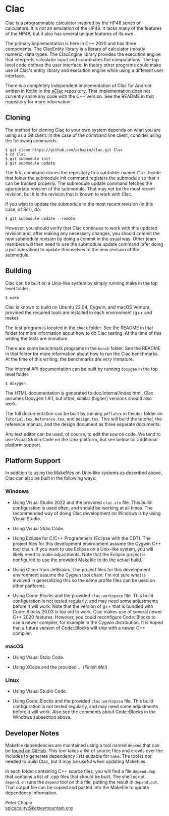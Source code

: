 Clac
====

Clac is a programmable calculator inspired by the HP48 series of calculators. It is *not* an
emulation of the HP48. It lacks many of the features of the HP48, but it also has several unique
features of its own.

The primary implementation is here in C++ 2020 and has three components. The ClacEntity library
is a library of calculator (mostly numeric) data types. The ClacEngine library provides the
execution engine that interprets calculator input and coordinates the computations. The top
level code defines the user interface. In theory other programs could make use of Clac's entity
library and execution engine while using a different user interface.

There is a completely independent implementation of Clac for Android written in Kotlin in the
[aClac](https://github.com/pchapin/aclac) repository. That implementation does not currently
share any code with the C++ version. See the README in that repository for more information.


Cloning
-------

The method for cloning Clac to your own system depends on what you are using as a Git client.
In the case of the command line client, consider using the following commands:

    $ git clone https://github.com/pchapin/clac.git Clac
    $ cd Clac
    $ git submodule init
    $ git submodule update
    
The first command clones the repository to a subfolder named `Clac`. Inside that folder the
submodule init command registers the submodule so that it can be tracked properly. The submodule
update command fetches the appropriate revision of the submodule. That may not be the most
recent revision, but it is the revision that is known to work with Clac.

If you wish to update the submodule to the most recent revision (in this case, of Scr), do:

    $ git submodule update --remote
    
However, you should verify that Clac continues to work with this updated revision and, after
making any necessary changes, you should commit the new submodule revision by doing a commit in
the usual way. Other team members will then need to use the submodule update command (afer doing
a pull operation) to update themselves to the new revision of the submodule.


Building
--------

Clac can be built on a Unix-like system by simply running make in the top level folder:

    $ make
    
Clac is known to build on Ubuntu 22.04, Cygwin, and macOS Ventura, provided the required tools
are installed in each environment (g++ and make).

The test program is located in the `check` folder. See the README in that folder for more
information about how to do Clac testing. At the time of this writing the tests are immature.

There are some benchmark programs in the `bench` folder. See the README in that folder for more
information about how to run the Clac benchmarks. At the time of this writing, the benchmarks
are *very* immature.

The internal API documentation can be built by running `doxygen` in the top level folder:

    $ doxygen
    
The HTML documentation is generated to doc/internal/index.html. Clac assumes Doxygen 1.9.1, but
other, similar (higher) versions should also work.

The full documentation can be built by running `pdflatex` in the `doc` folder on `Tutorial.tex`,
`Reference.tex`, and `Design.tex`. This will build the tutorial, the reference manual, and the
design document as three separate documents.

Any text editor can be used, of course, to edit the source code. We tend to use Visual Studio
Code on the Unix platform, but see below for additional platform support.


Platform Support
----------------

In addition to using the Makefiles on Unix-like systems as described above, Clac can also be
built in the following ways:

### Windows

+ Using Visual Studio 2022 and the provided `clac.sln` file. This build configuration is used
  often, and should be working at all times. The recommended way of doing Clac development on
  Windows is by using Visual Studio.
  
+ Using Visual Stdio Code.
  
+ Using Eclipse for C/C++ Programmers (Eclipse with the CDT). The project files for this
  development environment assume the Cygwin C++ tool chain. If you want to use Eclipse on a
  Unix-like system, you will likely need to make adjustments. Note that the Eclipse project is
  configured to use the provided Makefile to do the actual build.
  
+ Using CLion from JetBrains. The project files for this development environment assume the
  Cygwin tool chain. I'm not sure what is involved in generalizing this so the same profile
  files can be used on other platforms.
  
+ Using Code::Blocks and the provided `clac.workspace` file. This build configuration is not
  tested regularly, and may need some adjustments before it will work. Note that the version of
  g++ that is bundled with Code::Blocks 20.03 is too old to work. Clac makes use of several
  newer C++ 2020 features. However, you could reconfigure Code::Blocks to use a newer compiler,
  for example in the Cygwin distribution. It is hoped that a future version of Code::Blocks will
  ship with a newer C++ compiler.
  
### macOS

+ Using Visual Stdio Code.

+ Using XCode and the provided ... (*Finish Me!*)

### Linux

+ Using Visual Studio Code.

+ Using Code::Blocks and the provided `clac.workspace` file. This build configuration is not
  tested regularly, and may need some adjustments before it will work. Also see the comments
  about Code::Blocks in the Windows subsection above.


Developer Notes
---------------

Makefile dependencies are maintained using a tool named `depend` that can be [found on
GitHub](https://github.com/pchapin/tools). This tool takes a list of source files and crawls
over the includes to generate dependency lists suitable for `make`. The tool is *not* needed to
build Clac, but it may be useful when updating Makefiles.

In each folder containing C++ source files, you will find a file `depend.dep` that contains a
list of .cpp files that should be built. The shell script `depend.sh` runs the `depend` tool on
this file, putting the result in `depend.out`. That output file can be copied and pasted into
the Makefile to update dependency information.
  
Peter Chapin  
spicacality@kelseymountain.org  
